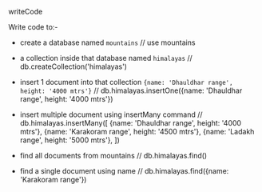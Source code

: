 writeCode

Write code to:-

- create a database named `mountains` // use mountains
- a collection inside that database named `himalayas`  //  db.createCollection('himalayas')
- insert 1 document into that collection `{name: 'Dhauldhar range', height: '4000 mtrs'}`
//  db.himalayas.insertOne({name: 'Dhauldhar range', height: '4000 mtrs'})

- insert multiple document using insertMany command
//  db.himalayas.insertMany([
    {name: 'Dhauldhar range', height: '4000 mtrs'},
    {name: 'Karakoram range', height: '4500 mtrs'},
    {name: 'Ladakh range', height: '5000 mtrs'},
])

- find all documents from mountains // db.himalayas.find()

- find a single document using name //  db.himalayas.find({name: 'Karakoram range'})
